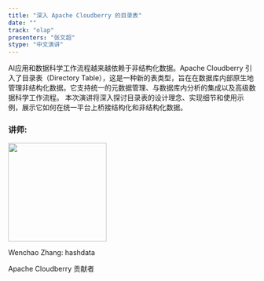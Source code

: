 ```yaml
---
title: "深入 Apache Cloudberry 的目录表"
date: ""
track: "olap"
presenters: "张文超"
stype: "中文演讲"
---
```


AI应用和数据科学工作流程越来越依赖于非结构化数据。Apache Cloudberry 引入了目录表（Directory Table），这是一种新的表类型，旨在在数据库内部原生地管理非结构化数据。它支持统一的元数据管理、与数据库内分析的集成以及高级数据科学工作流程。
本次演讲将深入探讨目录表的设计理念、实现细节和使用示例，展示它如何在统一平台上桥接结构化和非结构化数据。

### 讲师:

<img src="https://sessionize.com/image/a72a-400o400o1-NpCuSMPa2rdsNHkRxdKFpB.jpg" width="200" /><br/>

Wenchao Zhang: hashdata

Apache Cloudberry 贡献者